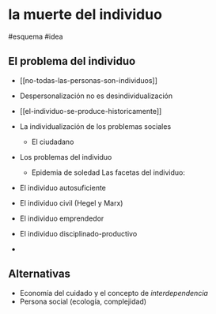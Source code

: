# la muerte del individuo
#esquema #idea 

## El problema del individuo

- [[no-todas-las-personas-son-individuos]]
- Despersonalización no es desindividualización
- [[el-individuo-se-produce-historicamente]]
- La individualización de los problemas sociales
    - El ciudadano
- Los problemas del individuo 
    - Epidemia de soledad 
Las facetas del individuo:

- El individuo autosuficiente
- El individuo civil (Hegel y Marx)
- El individuo emprendedor
- El individuo disciplinado-productivo
- 
## Alternativas

- Economía del cuidado y el concepto de *interdependencia*
- Persona social (ecología, complejidad)
